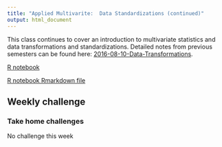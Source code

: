 ```yaml
---
title: "Applied Multivarite:  Data Standardizations (continued)"
output: html_document
---
```




This class continues to cover an introduction to multivariate statistics and data transformations and standardizations.  Detailed notes from previous semesters can be found here:  [2016-08-10-Data-Transformations](https://chrischizinski.github.io/SNR_R_Group/2016-08-10-Data-Transformations).

[R notebook](https://chrischizinski.github.io/snr_r_notebooks/datastandardizations/)

[R notebook Rmarkdown file](https://raw.githubusercontent.com/chrischizinski/SNR_R_Group/master/notebooks/2017-09-22-Datastandardizations.Rmd)


## Weekly challenge

### Take home challenges

No challenge this week

